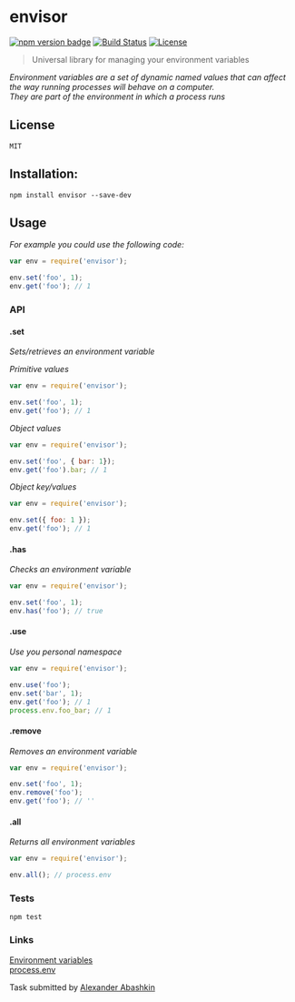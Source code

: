# envisor

[![npm version badge](https://img.shields.io/npm/v/envisor.svg)](https://www.npmjs.org/package/envisor)
[![Build Status](https://travis-ci.org/monolithed/envisor.png)](https://travis-ci.org/monolithed/envisor)
[![License](https://img.shields.io/badge/license-MIT-brightgreen.svg)](LICENSE.txt)


> Universal library for managing your environment variables


*Environment variables are a set of dynamic named values that can affect the way running processes will behave on a computer. <br />
They are part of the environment in which a process runs*


## License
	MIT


## Installation:

```shell
npm install envisor --save-dev
```


## Usage

*For example you could use the following code:*

```js
var env = require('envisor');

env.set('foo', 1);
env.get('foo'); // 1

```

### API

#### .set

*Sets/retrieves an environment variable*

*Primitive values*

```js
var env = require('envisor');

env.set('foo', 1);
env.get('foo'); // 1
```

*Object values*

```js
var env = require('envisor');

env.set('foo', { bar: 1});
env.get('foo').bar; // 1
```

*Object key/values*

```js
var env = require('envisor');

env.set({ foo: 1 });
env.get('foo'); // 1
```


#### .has

*Checks an environment variable*

```js
var env = require('envisor');

env.set('foo', 1);
env.has('foo'); // true
```


#### .use

*Use you personal namespace*

```js
var env = require('envisor');

env.use('foo');
env.set('bar', 1);
env.get('foo'); // 1
process.env.foo_bar; // 1
```


#### .remove

*Removes an environment variable*

```js
var env = require('envisor');

env.set('foo', 1);
env.remove('foo');
env.get('foo'); // ''
```

#### .all

*Returns all environment variables*

```js
var env = require('envisor');

env.all(); // process.env
```


### Tests

```
npm test
```


### Links
[Environment variables](http://en.wikipedia.org/wiki/Environment_variable) <br />
[process.env](https://nodejs.org/api/process.html#process_process_env)


Task submitted by [Alexander Abashkin](https://github.com/monolithed)
